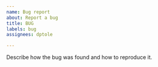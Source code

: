 ```yaml
---
name: Bug report
about: Report a bug
title: BUG
labels: bug
assignees: dptole

---
```


Describe how the bug was found and how to reproduce it.
